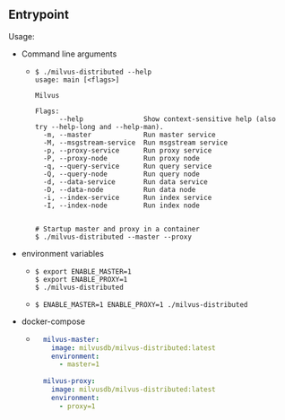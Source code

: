 ## Entrypoint

Usage:

- Command line arguments

  - ```shell
    $ ./milvus-distributed --help
    usage: main [<flags>]
    
    Milvus
    
    Flags:
          --help               Show context-sensitive help (also try --help-long and --help-man).
      -m, --master             Run master service
      -M, --msgstream-service  Run msgstream service
      -p, --proxy-service      Run proxy service
      -P, --proxy-node         Run proxy node
      -q, --query-service      Run query service
      -Q, --query-node         Run query node
      -d, --data-service       Run data service
      -D, --data-node          Run data node
      -i, --index-service      Run index service
      -I, --index-node         Run index node
    
    
    # Startup master and proxy in a container
    $ ./milvus-distributed --master --proxy
    ```

- environment variables

  - ```
    $ export ENABLE_MASTER=1
    $ export ENABLE_PROXY=1
    $ ./milvus-distributed
    ```

  - ```shell
    $ ENABLE_MASTER=1 ENABLE_PROXY=1 ./milvus-distributed
    ```

- docker-compose

  - ```yaml
      milvus-master:
        image: milvusdb/milvus-distributed:latest
        environment: 
          - master=1
      
      milvus-proxy:
        image: milvusdb/milvus-distributed:latest
        environment: 
          - proxy=1
    ```

    

